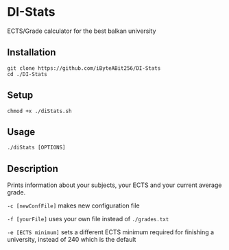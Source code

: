# DI-Stats
ECTS/Grade calculator for the best balkan university

## Installation
```
git clone https://github.com/iByteABit256/DI-Stats
cd ./DI-Stats
```

## Setup
```
chmod +x ./diStats.sh
```

## Usage
```
./diStats [OPTIONS]
```

## Description

Prints information about your subjects,
your ECTS and your current average grade.

`-c [newConfFile]` makes new configuration file

`-f [yourFile]` uses your own file instead of `./grades.txt`

`-e [ECTS minimum]` sets a different ECTS minimum required for finishing a university, instead of 240 which is the default
